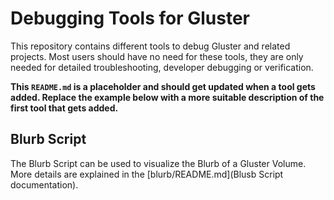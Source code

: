 Debugging Tools for Gluster
===========================

This repository contains different tools to debug Gluster and related projects.
Most users should have no need for these tools, they are only needed for
detailed troubleshooting, developer debugging or verification.


**This `README.md` is a placeholder and should get updated when a tool gets
added. Replace the example below with a more suitable description of the first
tool that gets added.**

## Blurb Script

The Blurb Script can be used to visualize the Blurb of a Gluster Volume. More
details are explained in the [blurb/README.md](Blusb Script documentation).
